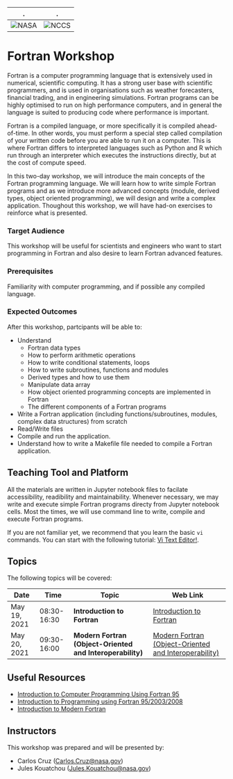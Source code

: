 | . | . |
| - | - |
| ![NASA](http://www.nasa.gov/sites/all/themes/custom/nasatwo/images/nasa-logo.svg) | ![NCCS](https://www.nccs.nasa.gov/sites/default/files/NCCS_Logo_0.png) |

# Fortran Workshop 

Fortran is a computer programming language that is extensively used in numerical, scientific computing. It has a strong user base with scientific programmers, and is used in organisations such as weather forecasters, financial trading, and in engineering simulations. Fortran programs can be highly optimised to run on high performance computers, and in general the language is suited to producing code where performance is important.

Fortran is a compiled language, or more specifically it is compiled ahead-of-time. In other words, you must perform a special step called compilation of your written code before you are able to run it on a computer. This is where Fortran differs to interpreted languages such as Python and R which run through an interpreter which executes the instructions directly, but at the cost of compute speed.

In this two-day workshop, we will introduce the main concepts of the Fortran programming language. We will learn how to write simple Fortran programs and as we introduce more advanced concepts (module, derived types, object oriented programming), we will design and write a complex application. Thoughout this workshop, we will have had-on exercises to reinforce what is presented.

### Target Audience
This workshop will be useful for scientists and engineers who want to start programming in Fortran and also desire to learn Fortran advanced features.

### Prerequisites
Familiarity with computer programming, and if possible any compiled language.

### Expected Outcomes
After this workshop, partcipants will be able to:
- Understand 
    - Fortran data types
    - How to perform arithmetic operations
    - How to write conditional statements, loops
    - How to write subroutines, functions and modules
    - Derived types and how to use them
    - Manipulate data array
    - How object oriented programming concepts are implemented in Fortran
    - The different components of a Fortran programs
- Write a Fortran application (including functions/subroutines, modules, complex data structures) from scratch
- Read/Write files
- Compile and run the application.
- Understand how to write a Makefile file needed to compile a Fortran application.

## Teaching Tool and Platform

All the materials are written in Jupyter notebook files to facilate accessibility, readibility and maintainability. Whenever necessary, we may write and execute simple Fortran programs directy from Jupyter notebook cells. Most the times, we will use command line to write, compile and execute Fortran programs.

If you are not familiar yet, we recommend that you learn the basic `vi` commands. 
You can start with the following tutorial: [Vi Text Editor!](https://ryanstutorials.net/linuxtutorial/vi.php).
 
## Topics
The following topics will be covered:


| Date | Time | Topic | Web Link |
| --- | --- | --- | --- |
| May 19, 2021 | 08:30-16:30 | **Introduction to Fortran** | [Introduction to Fortran](https://git.mysmce.com/astg/training/for_courses/-/tree/master/introduction) |
| May 20, 2021 | 09:30-16:00 | **Modern Fortran (Object-Oriented and Interoperability)** | [Modern Fortran (Object-Oriented and Interoperability)](https://git.mysmce.com/astg/training/for_courses/-/tree/master/modern) |

## Useful Resources

- [Introduction to Computer Programming Using Fortran 95](https://www.archer.ac.uk/training/course-material/2014/08/F95_CCFE/Fortran95CourseNotes.pdf)
- [Introduction to Programming using Fortran 95/2003/2008](http://www.egr.unlv.edu/~ed/fortranv3.pdf)
- [Introduction to Modern Fortran](https://www-uxsup.csx.cam.ac.uk/courses/moved.Fortran/)

## Instructors
This workshop was prepared and will be presented by:

- Carlos Cruz (Carlos.Cruz@nasa.gov)
- Jules Kouatchou (Jules.Kouatchou@nasa.gov)
